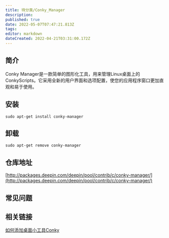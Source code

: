 ```yaml
---
title: 待分类/Conky_Manager
description: 
published: true
date: 2022-05-07T07:47:21.813Z
tags: 
editor: markdown
dateCreated: 2022-04-21T03:31:00.172Z
---
```


## 简介

Conky Manager是一款简单的图形化工具，用来管理Linux桌面上的ConkyScripts。它采用全新的用户界面和选项配置，使您的应用程序窗口更加直观和易于使用。

## 安装

`sudo apt-get install conky-manager`

## 卸载

`sudo apt-get remove conky-manager`

## 仓库地址

[http://packages.deepin.com/deepin/pool/contrib/c/conky-manager/](http://packages.deepin.com/deepin/pool/contrib/c/conky-manager/)

## 常见问题

## 相关链接

[如何添加桌面小工具Conky](https://bbs.deepin.org/forum.php?mod=viewthread&tid=42752)
